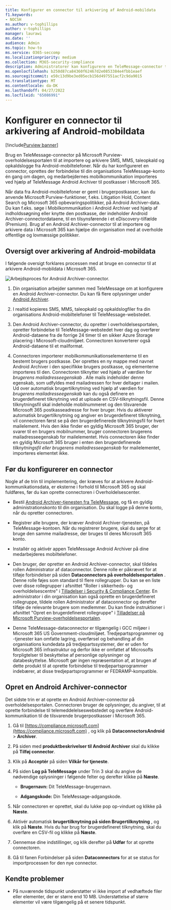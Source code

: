 ```yaml
---
title: Konfigurer en connector til arkivering af Android-mobildata
f1.keywords:
- NOCSH
ms.author: v-tophillips
author: v-tophillips
manager: laurawi
ms.date: ''
audience: Admin
ms.topic: how-to
ms.service: O365-seccomp
ms.localizationpriority: medium
ms.collection: M365-security-compliance
description: Administratorer kan konfigurere en TeleMessage-connector til at importere og arkivere sms-, MMS- og taleopkald fra Android-mobiltelefoner. Det giver dig mulighed for at arkivere data fra tredjepartsdatakilder i Microsoft 365 så du kan bruge funktioner til overholdelse af angivne standarder, f.eks. juridisk bevarelse, indholdssøgning og opbevaringspolitikker til at administrere din organisations tredjepartsdata.
ms.openlocfilehash: b250d87ca84360f62467d2e0853384e4fbb1eaef
ms.sourcegitcommit: e50c13d9be3ed05ecb156d497551acf2c9da9015
ms.translationtype: MT
ms.contentlocale: da-DK
ms.lasthandoff: 04/27/2022
ms.locfileid: "65086991"
---
```

# <a name="set-up-a-connector-to-archive-android-mobile-data"></a>Konfigurer en connector til arkivering af Android-mobildata

[!include[Purview banner](../includes/purview-rebrand-banner.md)]

Brug en TeleMessage-connector på Microsoft Purview-overholdelsesportalen til at importere og arkivere SMS, MMS, taleopkald og opkaldslogge fra Android-mobiltelefoner. Når du har konfigureret en connector, oprettes der forbindelse til din organisations TeleMessage-konto én gang om dagen, og medarbejdernes mobilkommunikation importeres ved hjælp af TeleMessage Android Archiver til postkasser i Microsoft 365.

Når data fra Android-mobiltelefoner er gemt i brugerpostkasser, kan du anvende Microsoft Purview-funktioner, f.eks. Litigation Hold, Content Search og Microsoft 365 opbevaringspolitikker, på Android Archiver-data. Du kan f.eks. søge i Mobilkommunikation i Android Archiver ved hjælp af indholdssøgning eller knytte den postkasse, der indeholder Android Archiver-connectordataene, til en tilsynsførende i et eDiscovery-tilfælde (Premium). Brug af en Android Archiver-connector til at importere og arkivere data i Microsoft 365 kan hjælpe din organisation med at overholde offentlige og lovmæssige politikker.

## <a name="overview-of-archiving-android-mobile-data"></a>Oversigt over arkivering af Android-mobildata

I følgende oversigt forklares processen med at bruge en connector til at arkivere Android-mobildata i Microsoft 365.

![Arbejdsproces for Android Archiver-connector.](../media/AndroidArchiverConnectorWorkflow.png)

1. Din organisation arbejder sammen med TeleMessage om at konfigurere en Android Archiver-connector. Du kan få flere oplysninger under [Android Archiver](https://www.telemessage.com/office365-activation-for-android-archiver/).

2. I realtid kopieres SMS, MMS, taleopkald og opkaldslogfiler fra din organisations Android-mobiltelefoner til TeleMessage-webstedet.

3. Den Android Archiver-connector, du opretter i overholdelsesportalen, opretter forbindelse til TeleMessage-webstedet hver dag og overfører Android-dataene fra de forrige 24 timer til en sikker Azure Storage placering i Microsoft-cloudmiljøet. Connectoren konverterer også Android-dataene til et mailformat.

4. Connectoren importerer mobilkommunikationselementerne til en bestemt brugers postkasse. Der oprettes en ny mappe med navnet Android Archiver i den specifikke brugers postkasse, og elementerne importeres til den. Connectoren tilknytter ved hjælp af værdien for *brugerens mailadresseegenskab* . Alle mails indeholder denne egenskab, som udfyldes med mailadressen for hver deltager i mailen. Ud over automatisk brugertilknytning ved hjælp af værdien for *brugerens mailadresseegenskab* kan du også definere en brugerdefineret tilknytning ved at uploade en CSV-tilknytningsfil. Denne tilknytningsfil skal indeholde mobilnummeret og den tilsvarende Microsoft 365 postkasseadresse for hver bruger. Hvis du aktiverer automatisk brugertilknytning og angiver en brugerdefineret tilknytning, vil connectoren først se på den brugerdefinerede tilknytningsfil for hvert mailelement. Hvis den ikke finder en gyldig Microsoft 365 bruger, der svarer til en brugers mobilnummer, bruger connectoren brugerens mailadresseegenskab for mailelementet. Hvis connectoren ikke finder en gyldig Microsoft 365 bruger i enten den brugerdefinerede *tilknytningsfil eller brugerens mailadresseegenskab* for mailelementet, importeres elementet ikke.

## <a name="before-you-set-up-a-connector"></a>Før du konfigurerer en connector

Nogle af de trin til implementering, der kræves for at arkivere Android-kommunikationsdata, er eksterne i forhold til Microsoft 365 og skal fuldføres, før du kan oprette connectoren i Overholdelsescenter.

- Bestil [Android Archiver-tjenesten fra TeleMessage,](https://www.telemessage.com/mobile-archiver/order-mobile-archiver-for-o365) og få en gyldig administrationskonto til din organisation. Du skal logge på denne konto, når du opretter connectoren.

- Registrer alle brugere, der kræver Android Archiver-tjenesten, på TeleMessage-kontoen. Når du registrerer brugere, skal du sørge for at bruge den samme mailadresse, der bruges til deres Microsoft 365 konto.

- Installér og aktivér appen TeleMessage Android Archiver på dine medarbejderes mobiltelefoner.

- Den bruger, der opretter en Android Archiver-connector, skal tildeles rollen Administrator af dataconnector. Denne rolle er påkrævet for at tilføje forbindelser på siden **Dataconnectors på overholdelsesportalen** . Denne rolle føjes som standard til flere rollegrupper. Du kan se en liste over disse rollegrupper i afsnittet "Roller i sikkerheds- og overholdelsescentre" i [Tilladelser i Security & Compliance Center](../security/office-365-security/permissions-in-the-security-and-compliance-center.md#roles-in-the-security--compliance-center). En administrator i din organisation kan også oprette en brugerdefineret rollegruppe, tildele rollen Administrator af dataconnector og derefter tilføje de relevante brugere som medlemmer. Du kan finde instruktioner i afsnittet "Opret en brugerdefineret rollegruppe" i [Tilladelser på Microsoft Purview-overholdelsesportalen](microsoft-365-compliance-center-permissions.md#create-a-custom-role-group).

- Denne TeleMessage-dataconnector er tilgængelig i GCC miljøer i Microsoft 365 US Government-cloudmiljøet. Tredjepartsprogrammer og -tjenester kan omfatte lagring, overførsel og behandling af din organisations kundedata på tredjepartssystemer, der er uden for Microsoft 365 infrastruktur og derfor ikke er omfattet af Microsofts forpligtelser til beskyttelse af personlige oplysninger og databeskyttelse. Microsoft gør ingen repræsentation af, at brugen af dette produkt til at oprette forbindelse til tredjepartsprogrammer indebærer, at disse tredjepartsprogrammer er FEDRAMP-kompatible.

## <a name="create-an-android-archiver-connector"></a>Opret en Android Archiver-connector

Det sidste trin er at oprette en Android Archiver-connector på overholdelsesportalen. Connectoren bruger de oplysninger, du angiver, til at oprette forbindelse til telemeddelelseswebstedet og overføre Android-kommunikation til de tilsvarende brugerpostkasser i Microsoft 365.

1. Gå til [https://compliance.microsoft.com](https://compliance.microsoft.com) , og klik på **DataconnectorsAndroid** >  **Archiver**.

2. På siden med **produktbeskrivelser til Android Archiver** skal du klikke på **Tilføj connector**.

3. Klik på **Acceptér** på siden **Vilkår for tjeneste**.

4. På siden **Log på TeleMessage** under Trin 3 skal du angive de nødvendige oplysninger i følgende felter og derefter klikke på **Næste**.

   - **Brugernavn:** Dit TeleMessage-brugernavn.

   - **Adgangskode:** Din TeleMessage-adgangskode.

5. Når connectoren er oprettet, skal du lukke pop op-vinduet og klikke på **Næste**.

6. Aktivér automatisk **brugertilknytning på siden Brugertilknytning** , og klik på **Næste**. Hvis du har brug for brugerdefineret tilknytning, skal du overføre en CSV-fil og klikke på **Næste**.

7. Gennemse dine indstillinger, og klik derefter på **Udfør** for at oprette connectoren.

8. Gå til fanen Forbindelser på siden **Dataconnectors** for at se status for importprocessen for den nye connector.

## <a name="known-issues"></a>Kendte problemer

- På nuværende tidspunkt understøtter vi ikke import af vedhæftede filer eller elementer, der er større end 10 MB. Understøttelse af større elementer vil være tilgængelig på et senere tidspunkt.
